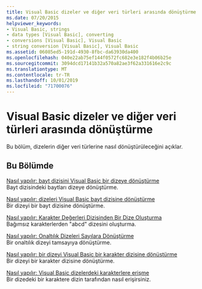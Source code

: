 ```yaml
---
title: Visual Basic dizeler ve diğer veri türleri arasında dönüştürme
ms.date: 07/20/2015
helpviewer_keywords:
- Visual Basic, strings
- data types [Visual Basic], converting
- conversions [Visual Basic], Visual Basic
- string conversion [Visual Basic], Visual Basic
ms.assetid: 06085ed5-191d-4930-8fbc-da63930da400
ms.openlocfilehash: 040e22ab75ef144f0572fc682e3e182f4b06b25e
ms.sourcegitcommit: 3094dcd17141b32a570a82ae3f62a331616e2c9c
ms.translationtype: MT
ms.contentlocale: tr-TR
ms.lasthandoff: 10/01/2019
ms.locfileid: "71700076"
---
```

# <a name="converting-between-strings-and-other-data-types-in-visual-basic"></a>Visual Basic dizeler ve diğer veri türleri arasında dönüştürme

Bu bölüm, dizelerin diğer veri türlerine nasıl dönüştürüleceğini açıklar.

## <a name="in-this-section"></a>Bu Bölümde

 [Nasıl yapılır: bayt dizisini Visual Basic bir dizeye dönüştürme](how-to-convert-an-array-of-bytes-into-a-string.md)  
 Bayt dizisindeki baytları dizeye dönüştürme.  
  
 [Nasıl yapılır: dizeleri Visual Basic bayt dizisine dönüştürme](how-to-convert-strings-into-an-array-of-bytes.md)  
 Bir dizeyi bir bayt dizisine dönüştürme.  
  
 [Nasıl yapılır: Karakter Değerleri Dizisinden Bir Dize Oluşturma](how-to-create-a-string-from-an-array-of-char-values.md)  
 Bağımsız karakterlerden "abcd" dizesini oluşturma.  
  
 [Nasıl yapılır: Onaltılık Dizeleri Sayılara Dönüştürme](how-to-convert-hexadecimal-strings-to-numbers.md)  
 Bir onaltılık dizeyi tamsayıya dönüştürme.
 
 [Nasıl yapılır: bir dizeyi Visual Basic bir karakter dizisine dönüştürme](how-to-convert-a-string-to-an-array-of-characters.md)  
 Bir dizeyi bir karakter dizisine dönüştürme.
 
 [Nasıl yapılır: Visual Basic dizelerdeki karakterlere erişme](how-to-access-characters-in-strings.md)  
 Bir dizedeki bir karaktere dizin tarafından nasıl erişirsiniz.

